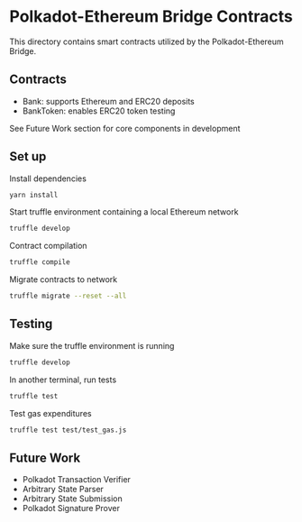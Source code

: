 # Polkadot-Ethereum Bridge Contracts

This directory contains smart contracts utilized by the Polkadot-Ethereum Bridge.

## Contracts

- Bank: supports Ethereum and ERC20 deposits
- BankToken: enables ERC20 token testing

See Future Work section for core components in development

## Set up

Install dependencies

```bash
yarn install
```

Start truffle environment containing a local Ethereum network

```bash
truffle develop
```

Contract compilation

```bash
truffle compile
```

Migrate contracts to network

```bash
truffle migrate --reset --all
```

## Testing

Make sure the truffle environment is running

```bash
truffle develop
```

In another terminal, run tests

```bash
truffle test
```

Test gas expenditures

```bash
truffle test test/test_gas.js
```

## Future Work

- Polkadot Transaction Verifier
- Arbitrary State Parser
- Arbitrary State Submission
- Polkadot Signature Prover
